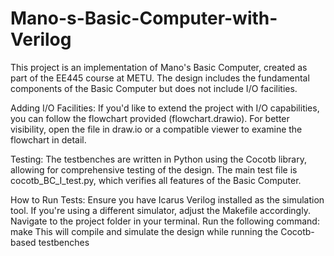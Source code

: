 # Mano-s-Basic-Computer-with-Verilog

This project is an implementation of Mano's Basic Computer, created as part of the EE445 course at METU. The design includes the fundamental components of the Basic Computer but does not include I/O facilities.

Adding I/O Facilities:
If you'd like to extend the project with I/O capabilities, you can follow the flowchart provided (flowchart.drawio). For better visibility, open the file in draw.io or a compatible viewer to examine the flowchart in detail.

Testing:
The testbenches are written in Python using the Cocotb library, allowing for comprehensive testing of the design. The main test file is cocotb_BC_I_test.py, which verifies all features of the Basic Computer.

How to Run Tests:
Ensure you have Icarus Verilog installed as the simulation tool. If you're using a different simulator, adjust the Makefile accordingly.
Navigate to the project folder in your terminal.
Run the following command:
make
This will compile and simulate the design while running the Cocotb-based testbenches
